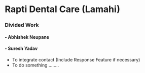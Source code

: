 # Rapti Dental Care (Lamahi)

### Divided Work

#### - Abhishek Neupane

#### - Suresh Yadav

- To integrate contact (Include Response Feature if necessary)
- To do something ........
